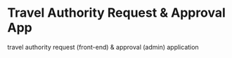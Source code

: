 # Travel Authority Request & Approval App
travel authority request (front-end) &amp; approval (admin) application
